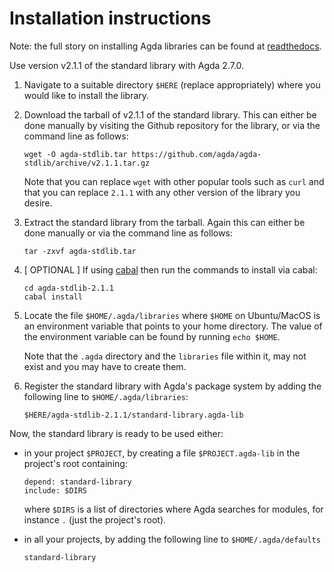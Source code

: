 Installation instructions
=========================

Note: the full story on installing Agda libraries can be found at [readthedocs](http://agda.readthedocs.io/en/latest/tools/package-system.html).

Use version v2.1.1 of the standard library with Agda 2.7.0.

1. Navigate to a suitable directory `$HERE` (replace appropriately) where
   you would like to install the library.

2. Download the tarball of v2.1.1 of the standard library. This can either be
   done manually by visiting the Github repository for the library, or via the
   command line as follows:
   ```
   wget -O agda-stdlib.tar https://github.com/agda/agda-stdlib/archive/v2.1.1.tar.gz
   ```
   Note that you can replace `wget` with other popular tools such as `curl` and that
   you can replace `2.1.1` with any other version of the library you desire.

3. Extract the standard library from the tarball. Again this can either be
   done manually or via the command line as follows:
   ```
   tar -zxvf agda-stdlib.tar
   ```

4. [ OPTIONAL ] If using [cabal](https://www.haskell.org/cabal/) then run
   the commands to install via cabal:
   ```
   cd agda-stdlib-2.1.1
   cabal install
   ```

5. Locate the file `$HOME/.agda/libraries` where `$HOME` on Ubuntu/MacOS
   is an environment variable that points to your home directory. The
   value of the environment variable can be found by running `echo $HOME`.

   Note that the `.agda` directory and the `libraries` file within it,
   may not exist and you may have to create them.

6. Register the standard library with Agda's package system by adding
   the following line to `$HOME/.agda/libraries`:
   ```
   $HERE/agda-stdlib-2.1.1/standard-library.agda-lib
   ```

Now, the standard library is ready to be used either:

- in your project `$PROJECT`, by creating a file
  `$PROJECT.agda-lib` in the project's root containing:
  ```
  depend: standard-library
  include: $DIRS
  ```
  where `$DIRS` is a list of directories where Agda
  searches for modules, for instance `.` (just the project's root).

- in all your projects, by adding the following line to
  `$HOME/.agda/defaults`
  ```
  standard-library
  ```
